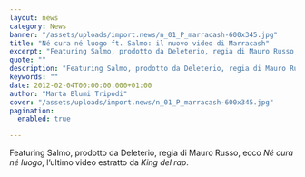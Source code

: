 ```yaml
---
layout: news
category: News
banner: "/assets/uploads/import.news/n_01_P_marracash-600x345.jpg"
title: "Né cura né luogo ft. Salmo: il nuovo video di Marracash"
excerpt: "Featuring Salmo, prodotto da Deleterio, regia di Mauro Russo, ecco Né cura né luogo, l’ultimo video estratto da King del rap.  "
quote: ""
description: "Featuring Salmo, prodotto da Deleterio, regia di Mauro Russo, ecco Né cura né luogo, l’ultimo video estratto da King del rap.  "
keywords: ""
date: 2012-02-04T00:00:00.000+01:00
author: "Marta Blumi Tripodi"
cover: "/assets/uploads/import.news/n_01_P_marracash-600x345.jpg"
pagination:
  enabled: true

---
```


Featuring Salmo, prodotto da Deleterio, regia di Mauro Russo, ecco _Né cura né luogo_, l’ultimo video estratto da _King del rap_.